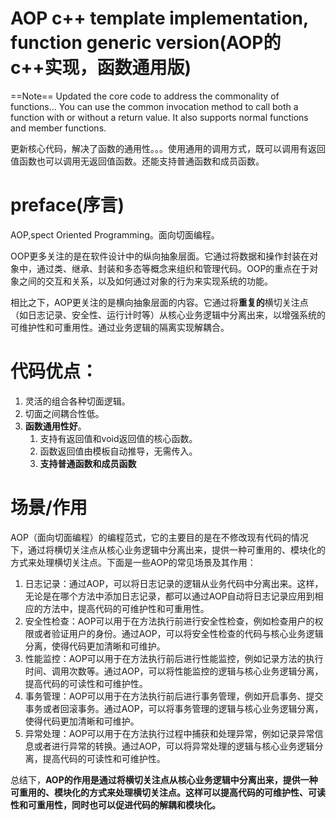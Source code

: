 # AOP c++ template implementation, function generic version(AOP的c++实现，函数通用版)

==Note==
Updated the core code to address the commonality of functions... You can use the common invocation method to call both a function with or without a return value. It also supports normal functions and member functions.

更新核心代码，解决了函数的通用性。。。使用通用的调用方式，既可以调用有返回值函数也可以调用无返回值函数。还能支持普通函数和成员函数。

# preface(序言)
AOP,spect Oriented Programming。面向切面编程。

OOP更多关注的是在软件设计中的纵向抽象层面。它通过将数据和操作封装在对象中，通过类、继承、封装和多态等概念来组织和管理代码。OOP的重点在于对象之间的交互和关系，以及如何通过对象的行为来实现系统的功能。

相比之下，AOP更关注的是横向抽象层面的内容。它通过将**重复的**横切关注点（如日志记录、安全性、运行计时等）从核心业务逻辑中分离出来，以增强系统的可维护性和可重用性。通过业务逻辑的隔离实现解耦合。

# 代码优点：

1. 灵活的组合各种切面逻辑。
2. 切面之间耦合性低。
3. **函数通用性好**。
   1. 支持有返回值和void返回值的核心函数。
   2. 函数返回值由模板自动推导，无需传入。
   3. **支持普通函数和成员函数**





# 场景/作用

AOP（面向切面编程）的编程范式，它的主要目的是在不修改现有代码的情况下，通过将横切关注点从核心业务逻辑中分离出来，提供一种可重用的、模块化的方式来处理横切关注点。下面是一些AOP的常见场景及其作用：

1. 日志记录：通过AOP，可以将日志记录的逻辑从业务代码中分离出来。这样，无论是在哪个方法中添加日志记录，都可以通过AOP自动将日志记录应用到相应的方法中，提高代码的可维护性和可重用性。
2. 安全性检查：AOP可以用于在方法执行前进行安全性检查，例如检查用户的权限或者验证用户的身份。通过AOP，可以将安全性检查的代码与核心业务逻辑分离，使得代码更加清晰和可维护。
3. 性能监控：AOP可以用于在方法执行前后进行性能监控，例如记录方法的执行时间、调用次数等。通过AOP，可以将性能监控的逻辑与核心业务逻辑分离，提高代码的可读性和可维护性。
4. 事务管理：AOP可以用于在方法执行前后进行事务管理，例如开启事务、提交事务或者回滚事务。通过AOP，可以将事务管理的逻辑与核心业务逻辑分离，使得代码更加清晰和可维护。
5. 异常处理：AOP可以用于在方法执行过程中捕获和处理异常，例如记录异常信息或者进行异常的转换。通过AOP，可以将异常处理的逻辑与核心业务逻辑分离，提高代码的可读性和可维护性。

总结下，**AOP的作用是通过将横切关注点从核心业务逻辑中分离出来，提供一种可重用的、模块化的方式来处理横切关注点。这样可以提高代码的可维护性、可读性和可重用性，同时也可以促进代码的解耦和模块化。**

